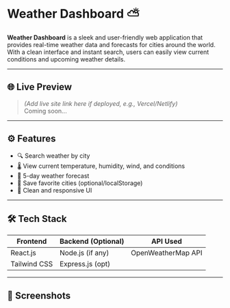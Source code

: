 # Weather Dashboard ⛅

**Weather Dashboard** is a sleek and user-friendly web application that provides real-time weather data and forecasts for cities around the world. With a clean interface and instant search, users can easily view current conditions and upcoming weather details.

---

## 🌐 Live Preview
> *(Add live site link here if deployed, e.g., Vercel/Netlify)*  
Coming soon...

---

## ⚙️ Features
- 🔍 Search weather by city
- 🌡️ View current temperature, humidity, wind, and conditions
- 📅 5-day weather forecast
- 💾 Save favorite cities (optional/localStorage)
- 🎨 Clean and responsive UI

---

## 🛠️ Tech Stack

| Frontend      | Backend (Optional) | API Used             |
|---------------|--------------------|----------------------|
| React.js      | Node.js (if any)   | OpenWeatherMap API   |
| Tailwind CSS  | Express.js (opt)   |                      |

---
## 📸 Screenshots
